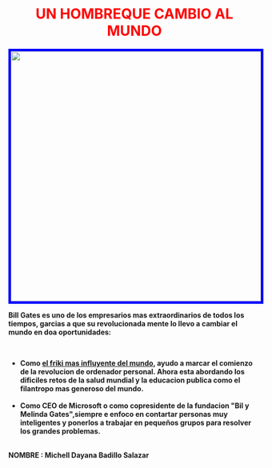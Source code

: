 <HTML>
<HEAD>
<TITLE>	UN HOMBREQUE CAMBIO AL MUNDO </TITLE>
</HEAD>
<body background="fondo.webp">
    <center>
    <h1 style="color:red">	UN HOMBREQUE CAMBIO AL MUNDO </h1>
<img src="https://th.bing.com/th/id/OIP.7tMhLvCbq8SW6sw0OUMbKQHaEk?w=301&h=186&c=7&r=0&o=7&pid=1.7&rm=3" widht="500"  height="500" style="border: 5px solid blue">
   </center>
<p><b>Bill Gates<b> es uno de los empresarios mas extraordinarios de todos los tiempos, garcias a que su revolucionada mente lo llevo a cambiar el mundo en doa oportunidades:<p>
<br>
<ul>
<li>Como <u>el friki mas influyente del mundo</u>, ayudo a marcar el comienzo de la revolucion de ordenador personal. Ahora esta abordando los dificiles retos de la salud mundial y la educacion publica como el filantropo mas generoso del mundo.</li>
<br>
<li>Como CEO de Microsoft o como copresidente de la fundacion "Bil y Melinda Gates",siempre e enfoco en contartar personas muy inteligentes y ponerlos a trabajar en pequeños grupos para resolver los grandes problemas.</li>
<br>
</ul>
<p><b>NOMBRE</u> : Michell Dayana Badillo Salazar</p>
</body>
</html>
